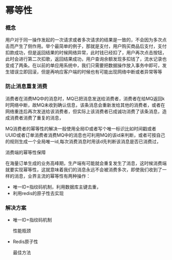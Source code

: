 # 幂等性



### 概念

用户对于同一操作发起的一次请求或者多次请求的结果是一致的，不会因为多次点击而产生了侧作用。举个最简单的例子，那就是支付，用户购买商品后支付，支付扣款成功，但是返回结果的时候网络异常，此时钱已经扣了，用户再次点击按钮，此时会进行第二次扣歌，返回结果成功，用户查询余额发现多扣钱了，流水记录也变成了两条。在以前的单应用系统中，我们只需要把数据操作放入事务中即可，发生错误立即回滚，但是再响应客户端的时候也有可能出现网络中断或者异常等等



### **防止消息重复消费**

消费者在消费MQ中的消息时，MQ已把消息发送给消费者，消费者在给MQ返回k时网络中断，故MQ未收到确认信息，该条消息会重新发给其他的消费者，或者在网络重连后再次发送给该消费者，但实际上该消费者已成诚功消费了该条消息，造成消费者消费了重复的消息，



MQ消费者的幂等性的解决一般使用全局ID或者写个唯一标识比如时间戳或者UUID或者订单消费者消费MQ中的消息也可利用MQ的该id来判断，或者可按自己的规则生成一个全局唯一id,每次消费消息时用该d先判断该消息是否已消费过，

消费端的幂等性保障

在海量订单生成的业务高峰期，生产端有可能就会重复发生了消息，这时候消费端就要实现幂等性，这就意味着我们的消息永远不会被消费多次，即使我们收到了一样的消息，业界主流的幂等性有两种操作：

- 唯一ID+指纹码机制，利用数据库主键去重，
- 利用redis的原子性去实现



### 解决方案

- 唯一ID+指纹码机制

  性能瓶颈

- Redis原子性

  最佳方法


